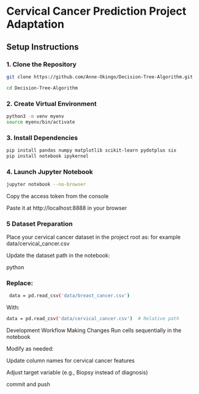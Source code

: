 # Cervical Cancer Prediction Project Adaptation

## Setup Instructions

### 1. Clone the Repository
```bash
git clone https://github.com/Anne-Okingo/Decision-Tree-Algorithm.git

cd Decision-Tree-Algorithm
```
### 2.  Create Virtual Environment
```bash
python3 -m venv myenv
source myenv/bin/activate  
```
### 3. Install Dependencies
```bash
pip install pandas numpy matplotlib scikit-learn pydotplus six
pip install notebook ipykernel
```
### 4. Launch Jupyter Notebook
```bash
jupyter notebook --no-browser
```
Copy the access token from the console

Paste it at http://localhost:8888 in your browser

### 5 Dataset Preparation
Place your cervical cancer dataset in the project root as:
 for example data/cervical_cancer.csv

Update the dataset path in the notebook:

python
### Replace:
```bash
 data = pd.read_csv('data/breast_cancer.csv')
 ```
 With:
 ```bash
data = pd.read_csv('data/cervical_cancer.csv')  # Relative path
```
Development Workflow
Making Changes
Run cells sequentially in the notebook

Modify as needed:

Update column names for cervical cancer features

Adjust target variable (e.g., Biopsy instead of diagnosis)

commit and push